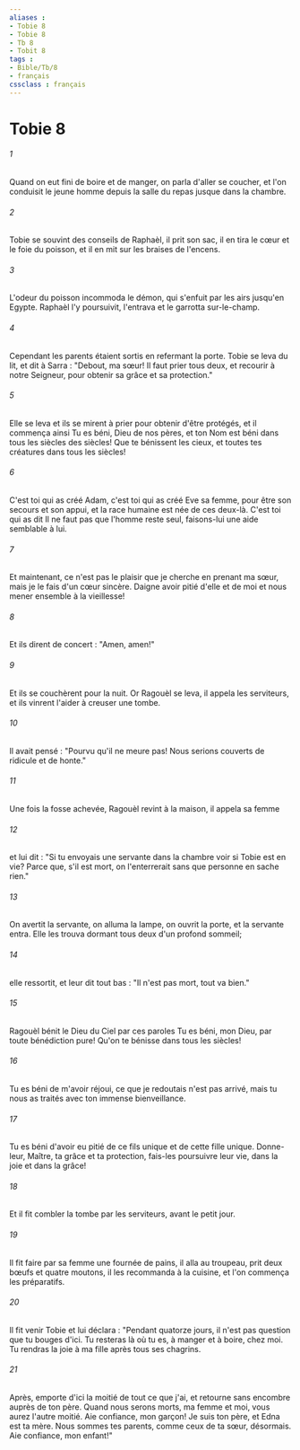 ```yaml
---
aliases : 
- Tobie 8
- Tobie 8
- Tb 8
- Tobit 8
tags : 
- Bible/Tb/8
- français
cssclass : français
---
```


# Tobie 8

###### 1
Quand on eut fini de boire et de manger, on parla d'aller se coucher, et l'on conduisit le jeune homme depuis la salle du repas jusque dans la chambre.
###### 2
Tobie se souvint des conseils de Raphaèl, il prit son sac, il en tira le cœur et le foie du poisson, et il en mit sur les braises de l'encens.
###### 3
L'odeur du poisson incommoda le démon, qui s'enfuit par les airs jusqu'en Egypte. Raphaèl l'y poursuivit, l'entrava et le garrotta sur-le-champ.
###### 4
Cependant les parents étaient sortis en refermant la porte. Tobie se leva du lit, et dit à Sarra : "Debout, ma sœur! Il faut prier tous deux, et recourir à notre Seigneur, pour obtenir sa grâce et sa protection."
###### 5
Elle se leva et ils se mirent à prier pour obtenir d'être protégés, et il commença ainsi Tu es béni, Dieu de nos pères, et ton Nom est béni dans tous les siècles des siècles! Que te bénissent les cieux, et toutes tes créatures dans tous les siècles!
###### 6
C'est toi qui as créé Adam, c'est toi qui as créé Eve sa femme, pour être son secours et son appui, et la race humaine est née de ces deux-là. C'est toi qui as dit Il ne faut pas que l'homme reste seul, faisons-lui une aide semblable à lui.
###### 7
Et maintenant, ce n'est pas le plaisir que je cherche en prenant ma sœur, mais je le fais d'un cœur sincère. Daigne avoir pitié d'elle et de moi et nous mener ensemble à la vieillesse!
###### 8
Et ils dirent de concert : "Amen, amen!"
###### 9
Et ils se couchèrent pour la nuit. Or Ragouèl se leva, il appela les serviteurs, et ils vinrent l'aider à creuser une tombe.
###### 10
Il avait pensé : "Pourvu qu'il ne meure pas! Nous serions couverts de ridicule et de honte."
###### 11
Une fois la fosse achevée, Ragouèl revint à la maison, il appela sa femme
###### 12
et lui dit : "Si tu envoyais une servante dans la chambre voir si Tobie est en vie? Parce que, s'il est mort, on l'enterrerait sans que personne en sache rien."
###### 13
On avertit la servante, on alluma la lampe, on ouvrit la porte, et la servante entra. Elle les trouva dormant tous deux d'un profond sommeil;
###### 14
elle ressortit, et leur dit tout bas : "Il n'est pas mort, tout va bien."
###### 15
Ragouèl bénit le Dieu du Ciel par ces paroles Tu es béni, mon Dieu, par toute bénédiction pure! Qu'on te bénisse dans tous les siècles!
###### 16
Tu es béni de m'avoir réjoui, ce que je redoutais n'est pas arrivé, mais tu nous as traités avec ton immense bienveillance.
###### 17
Tu es béni d'avoir eu pitié de ce fils unique et de cette fille unique. Donne-leur, Maître, ta grâce et ta protection, fais-les poursuivre leur vie, dans la joie et dans la grâce!
###### 18
Et il fit combler la tombe par les serviteurs, avant le petit jour.
###### 19
Il fit faire par sa femme une fournée de pains, il alla au troupeau, prit deux bœufs et quatre moutons, il les recommanda à la cuisine, et l'on commença les préparatifs.
###### 20
Il fit venir Tobie et lui déclara : "Pendant quatorze jours, il n'est pas question que tu bouges d'ici. Tu resteras là où tu es, à manger et à boire, chez moi. Tu rendras la joie à ma fille après tous ses chagrins.
###### 21
Après, emporte d'ici la moitié de tout ce que j'ai, et retourne sans encombre auprès de ton père. Quand nous serons morts, ma femme et moi, vous aurez l'autre moitié. Aie confiance, mon garçon! Je suis ton père, et Edna est ta mère. Nous sommes tes parents, comme ceux de ta sœur, désormais. Aie confiance, mon enfant!"
